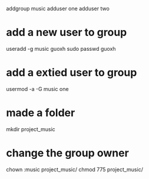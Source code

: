 addgroup music
adduser one
adduser two

# add a new user to group
useradd -g music guoxh
sudo passwd guoxh

# add a extied user to group
usermod -a -G music one

# made a folder
mkdir project_music

# change the group owner
chown :music project_music/
chmod 775 project_music/

